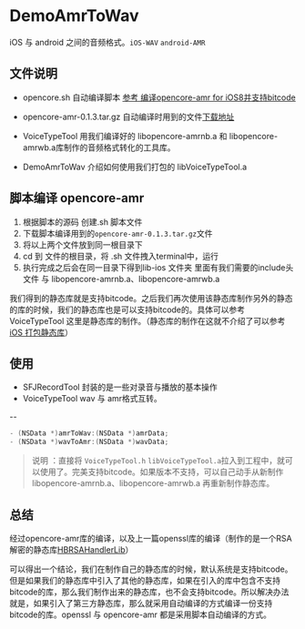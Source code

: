 # DemoAmrToWav
iOS 与 android 之间的音频格式。`iOS-WAV`    `android-AMR`  

## 文件说明 

- opencore.sh  自动编译脚本 [参考 编译opencore-amr for iOS8并支持bitcode](http://www.ifun.cc/blog/2015/10/23/bian-yi-opencore-amr-for-ios8bing-zhi-chi-bitcode/)

- opencore-amr-0.1.3.tar.gz  自动编译时用到的文件[下载地址](https://sourceforge.net/projects/opencore-amr/files/)

- VoiceTypeTool  用我们编译好的 libopencore-amrnb.a 和 libopencore-amrwb.a库制作的音频格式转化的工具库。

- DemoAmrToWav  介绍如何使用我们打包的 libVoiceTypeTool.a

## 脚本编译 opencore-amr
1. 根据脚本的源码 创建.sh 脚本文件
2. 下载脚本编译用到的`opencore-amr-0.1.3.tar.gz`文件
3. 将以上两个文件放到同一根目录下
4. cd 到 文件的根目录，将 .sh 文件拽入terminal中，运行
5. 执行完成之后会在同一目录下得到lib-ios 文件夹 里面有我们需要的include头文件 与 libopencore-amrnb.a、libopencore-amrwb.a

我们得到的静态库就是支持bitcode。之后我们再次使用该静态库制作另外的静态的库的时候，我们的静态库也是可以支持bitcode的。具体可以参考 VoiceTypeTool 这里是静态库的制作。（静态库的制作在这就不介绍了可以参考[iOS 打包静态库](http://note.youdao.com/noteshare?id=3dc7d94434253dc5c4c728973e65daa2)）

## 使用 
- SFJRecordTool 封装的是一些对录音与播放的基本操作
- VoiceTypeTool wav 与 amr格式互转。

--

```Objective-c
- (NSData *)amrToWav:(NSData *)amrData;
- (NSData *)wavToAmr:(NSData *)wavData;
```
> 说明 ：直接将 `VoiceTypeTool.h` `libVoiceTypeTool.a`拉入到工程中，就可以使用了。完美支持bitcode。如果版本不支持，可以自己动手从新制作 libopencore-amrnb.a、libopencore-amrwb.a 再重新制作静态库。

## 总结

经过opencore-amr库的编译，以及上一篇openssl库的编译（制作的是一个RSA解密的静态库[HBRSAHandlerLib](https://github.com/shafujiu/HBRSAHandlerLib)）

可以得出一个结论，我们在制作自己的静态库的时候，默认系统是支持bitcode。但是如果我们的静态库中引入了其他的静态库，如果在引入的库中包含不支持bitcode的库，那么我们制作出来的静态库，也不会支持bitcode。所以解决办法就是，如果引入了第三方静态库，那么就采用自动编译的方式编译一份支持bitcode的库。openssl 与 opencore-amr 都是采用脚本自动编译的方式。





